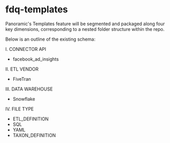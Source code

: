 # fdq-templates
Panoramic's Templates feature will be segmented and packaged along four key dimensions, corresponding to a nested folder structure within the repo.

Below is an outline of the existing schema:

I. CONNECTOR API
  - facebook_ad_insights

II. ETL VENDOR
  - FiveTran

III. DATA WAREHOUSE
  - Snowflake

IV. FILE TYPE
  - ETL_DEFINITION
  - SQL
  - YAML
  - TAXON_DEFINITION
